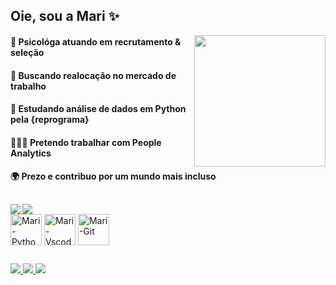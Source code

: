  

<h2 align="left"> Oie, sou a Mari ✨ </h3> 

<img align='right' height='210cm' src= 'https://shortlurl.com/5fqe' />
                                                                                                               
#### 🔭 Psicológa atuando em recrutamento & seleção                                               
 #### 🎯 Buscando realocação no mercado de trabalho                                   
 #### 🌱 Estudando análise de dados em Python pela {reprograma}                                                                 
 #### 👩🏽‍💻 Pretendo trabalhar com People Analytics                                                                                 
 #### 🌍 Prezo e contribuo por um mundo mais incluso


##

<div>
  <img align='left' heigth='180cm' src= 'https://github-readme-stats.vercel.app/api?username=marianadsa&show_icons=true&theme=catppuccin_mocha' />
  <img heigth='180cm' src= 'https://github-readme-stats.vercel.app/api/top-langs/?username=marianadsa&layout=compact&langs_count=6&theme=catppuccin_mocha' />
</div>

<div>	
 <img align='center' alt='Mari-Python' height='50' width='50' src='https://cdn.jsdelivr.net/gh/devicons/devicon@latest/icons/python/python-original.svg' />   
 <img align='center' alt='Mari-Vscode' height='50' width='50' src="https://cdn.jsdelivr.net/gh/devicons/devicon@latest/icons/vscode/vscode-original.svg" />
 <img align='center' alt='Mari-Git' height='50' width='50' src="https://cdn.jsdelivr.net/gh/devicons/devicon@latest/icons/git/git-original.svg" />   
</div>

##

<div>
  <a href= '[https://www.linkedin.com/in/marianadasilvaaraujo/]' target='_blank'> <img src='https://img.shields.io/badge/LinkedIn-0077B5?style=for-the-badge&logo=linkedin&logoColor=white' >
  <a href= '[https://twitter.com/mari18213/]' target='_blank'> <img src='https://img.shields.io/badge/Twitter-000000?style=for-the-badge&logo=x&logoColor=white' >
  <a href= '[https://open.spotify.com/user/mari18213?si=43677d8bf2f84098]'> <img src='https://img.shields.io/badge/Spotify-1ED760?&style=for-the-badge&logo=spotify&logoColor=white'>
</div>
